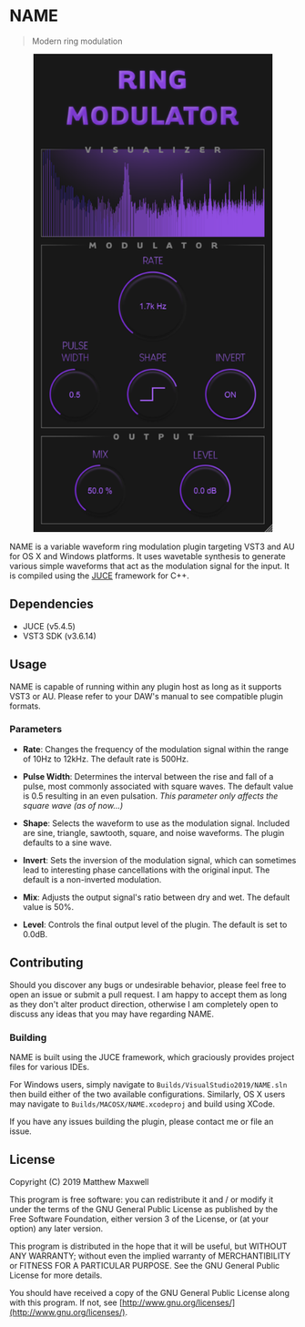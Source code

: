 # NAME

> Modern ring modulation

<div style="text-align: center">
    <img src="./screenshot.png" alt="NAME screenshot" title="NAME running in Ableton Live 10" height="840"/>
</div>

NAME is a variable waveform ring modulation plugin targeting VST3 and AU for OS X and Windows platforms. It uses wavetable synthesis to generate various simple waveforms that act as the modulation signal for the input. It is compiled using the [JUCE](https://juce.com/) framework for C++.

## Dependencies

- JUCE (v5.4.5)
- VST3 SDK (v3.6.14)

## Usage

NAME is capable of running within any plugin host as long as it supports VST3 or AU. Please refer to your DAW's manual to see compatible plugin formats.

### Parameters

- __Rate__: Changes the frequency of the modulation signal within the range of 10Hz to 12kHz. The default rate is 500Hz.

- __Pulse Width__: Determines the interval between the rise and fall of a pulse, most commonly associated with square waves. The default value is 0.5 resulting in an even pulsation. _This parameter only affects the square wave (as of now...)_

- __Shape__: Selects the waveform to use as the modulation signal. Included are sine, triangle, sawtooth, square, and noise waveforms. The plugin defaults to a sine wave.

- __Invert__: Sets the inversion of the modulation signal, which can sometimes lead to interesting phase cancellations with the original input. The default is a non-inverted modulation.

- __Mix__: Adjusts the output signal's ratio between dry and wet. The default value is 50%.

- __Level__: Controls the final output level of the plugin. The default is set to 0.0dB.

## Contributing

Should you discover any bugs or undesirable behavior, please feel free to open an issue or submit a pull request. I am happy to accept them as long as they don't alter product direction, otherwise I am completely open to discuss any ideas that you may have regarding NAME.

### Building

NAME is built using the JUCE framework, which graciously provides project files for various IDEs.

For Windows users, simply navigate to `Builds/VisualStudio2019/NAME.sln` then build either of the two available configurations. Similarly, OS X users may navigate to `Builds/MACOSX/NAME.xcodeproj` and build using XCode.

If you have any issues building the plugin, please contact me or file an issue.

## License

Copyright (C) 2019 Matthew Maxwell

This program is free software: you can redistribute it and / or modify it under the terms of the GNU General Public License as published by the Free Software Foundation, either version 3 of the License, or (at your option) any later version.

This program is distributed in the hope that it will be useful, but WITHOUT ANY WARRANTY; without even the implied warranty of MERCHANTIBILITY or FITNESS FOR A PARTICULAR PURPOSE. See the GNU General Public License for more details. 

You should have received a copy of the GNU General Public License along with this program. If not, see [http://www.gnu.org/licenses/](http://www.gnu.org/licenses/).


